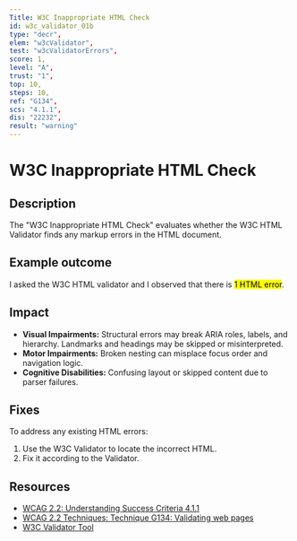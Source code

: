 ```yaml
---
Title: W3C Inappropriate HTML Check
id: w3c_validator_01b
type: "decr",
elem: "w3cValidator",
test: "w3cValidatorErrors",
score: 1,
level: "A",
trust: "1",
top: 10,
steps: 10,
ref: "G134",
scs: "4.1.1",
dis: "22232",
result: "warning"
---
```


# W3C Inappropriate HTML Check

## Description

The "W3C Inappropriate HTML Check" evaluates whether the W3C HTML Validator finds any markup errors in the HTML document.

## Example outcome

I asked the W3C HTML validator and I observed that there is <mark>1 HTML error</mark>.

## Impact

- **Visual Impairments:** Structural errors may break ARIA roles, labels, and hierarchy. Landmarks and headings may be skipped or misinterpreted.
- **Motor Impairments:** Broken nesting can misplace focus order and navigation logic.
- **Cognitive Disabilities:** Confusing layout or skipped content due to parser failures.

## Fixes

To address any existing HTML errors:

1. Use the W3C Validator to locate the incorrect HTML.
2. Fix it according to the Validator.

## Resources

- [WCAG 2.2: Understanding Success Criteria 4.1.1](https://www.w3.org/WAI/WCAG22/Understanding/parsing)
- [WCAG 2.2 Techniques: Technique G134: Validating web pages](https://www.w3.org/WAI/WCAG22/Techniques/general/G134)
- [W3C Validator Tool](https://validator.w3.org)
